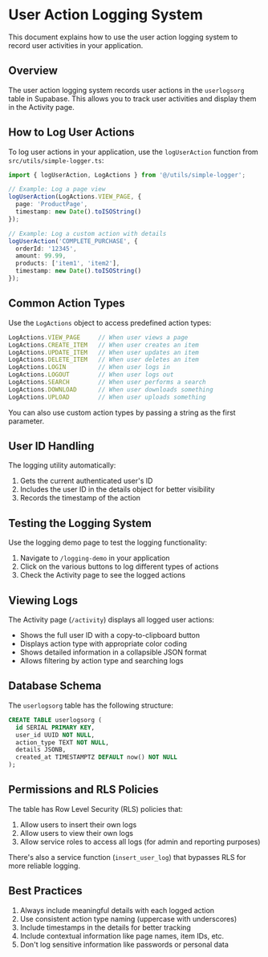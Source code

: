 # User Action Logging System

This document explains how to use the user action logging system to record user activities in your application.

## Overview

The user action logging system records user actions in the `userlogsorg` table in Supabase. This allows you to track user activities and display them in the Activity page.

## How to Log User Actions

To log user actions in your application, use the `logUserAction` function from `src/utils/simple-logger.ts`:

```typescript
import { logUserAction, LogActions } from '@/utils/simple-logger';

// Example: Log a page view
logUserAction(LogActions.VIEW_PAGE, {
  page: 'ProductPage',
  timestamp: new Date().toISOString()
});

// Example: Log a custom action with details
logUserAction('COMPLETE_PURCHASE', {
  orderId: '12345',
  amount: 99.99,
  products: ['item1', 'item2'],
  timestamp: new Date().toISOString()
});
```

## Common Action Types

Use the `LogActions` object to access predefined action types:

```typescript
LogActions.VIEW_PAGE     // When user views a page
LogActions.CREATE_ITEM   // When user creates an item
LogActions.UPDATE_ITEM   // When user updates an item
LogActions.DELETE_ITEM   // When user deletes an item
LogActions.LOGIN         // When user logs in
LogActions.LOGOUT        // When user logs out
LogActions.SEARCH        // When user performs a search
LogActions.DOWNLOAD      // When user downloads something
LogActions.UPLOAD        // When user uploads something
```

You can also use custom action types by passing a string as the first parameter.

## User ID Handling

The logging utility automatically:

1. Gets the current authenticated user's ID
2. Includes the user ID in the details object for better visibility
3. Records the timestamp of the action

## Testing the Logging System

Use the logging demo page to test the logging functionality:

1. Navigate to `/logging-demo` in your application
2. Click on the various buttons to log different types of actions
3. Check the Activity page to see the logged actions

## Viewing Logs

The Activity page (`/activity`) displays all logged user actions:

- Shows the full user ID with a copy-to-clipboard button
- Displays action type with appropriate color coding
- Shows detailed information in a collapsible JSON format
- Allows filtering by action type and searching logs

## Database Schema

The `userlogsorg` table has the following structure:

```sql
CREATE TABLE userlogsorg (
  id SERIAL PRIMARY KEY,
  user_id UUID NOT NULL,
  action_type TEXT NOT NULL,
  details JSONB,
  created_at TIMESTAMPTZ DEFAULT now() NOT NULL
);
```

## Permissions and RLS Policies

The table has Row Level Security (RLS) policies that:

1. Allow users to insert their own logs
2. Allow users to view their own logs
3. Allow service roles to access all logs (for admin and reporting purposes)

There's also a service function (`insert_user_log`) that bypasses RLS for more reliable logging.

## Best Practices

1. Always include meaningful details with each logged action
2. Use consistent action type naming (uppercase with underscores)
3. Include timestamps in the details for better tracking
4. Include contextual information like page names, item IDs, etc.
5. Don't log sensitive information like passwords or personal data 